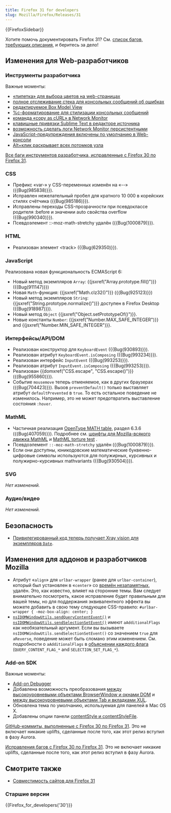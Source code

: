 ```yaml
---
title: Firefox 31 for developers
slug: Mozilla/Firefox/Releases/31
---
```


{{FirefoxSidebar}}

Хотите помочь документировать Firefox 31? См. [список багов, требующих описания](http://beta.elchi3.de/doctracker/#list=fx&version=31.0), и беритесь за дело!

## Изменения для Web-разработчиков

### Инструменты разработчика

Важные моменты:

- [«пипетка» для выбора цветов на web-страницах](/ru/docs/Tools/Eyedropper)
- [полное отслеживание стека для консольных сообщений об ошибках](/ru/docs/Tools/Web_Console#Error_messages)
- [редактируемое Box Model View](/ru/docs/Tools/Page_Inspector#Box_model_view)
- [%c-форматирование для стилизации консольных сообщений](/ru/docs/Tools/Web_Console#Styling_messages)
- [команда «copy as cURL» в Network Monitor](/ru/docs/Tools/Network_Monitor#Copy_as_cURL)
- [клавишные привязки Sublime Text в редакторе источника](/ru/docs/tools/Keyboard_shortcuts#Source_editor)
- [возможность сделать логи Network Monitor персистентными](/ru/docs/Tools/Network_Monitor#Network_request_list)
- [JavaScript-предупреждения включены по умолчанию в Web-консоли](/ru/docs/Tools/Web_Console#JavaScript_errors_and_warnings)
- [Alt+клик раскрывает всех потомков узла](/ru/docs/Tools/Page_Inspector#HTML_pane_2)

[Все баги инструментов разработчика, исправленные с Firefox 30 по Firefox 31](https://bugzilla.mozilla.org/buglist.cgi?resolution=FIXED&classification=Client%20Software&chfieldto=2014-04-28&chfield=resolution&query_format=advanced&chfieldfrom=2014-03-17&chfieldvalue=FIXED&bug_status=RESOLVED&bug_status=VERIFIED&component=Developer%20Tools&component=Developer%20Tools%3A%203D%20View&component=Developer%20Tools%3A%20App%20Manager&component=Developer%20Tools%3A%20Canvas%20Debugger&component=Developer%20Tools%3A%20Console&component=Developer%20Tools%3A%20Debugger&component=Developer%20Tools%3A%20Framework&component=Developer%20Tools%3A%20Graphic%20Commandline%20and%20Toolbar&component=Developer%20Tools%3A%20Inspector&component=Developer%20Tools%3A%20Memory&component=Developer%20Tools%3A%20Netmonitor&component=Developer%20Tools%3A%20Object%20Inspector&component=Developer%20Tools%3A%20Profiler&component=Developer%20Tools%3A%20Responsive%20Mode&component=Developer%20Tools%3A%20Scratchpad&component=Developer%20Tools%3A%20Source%20Editor&component=Developer%20Tools%3A%20Style%20Editor&component=Developer%20Tools%3A%20User%20Stories&component=Developer%20Tools%3A%20WebGL%20Shader%20Editor&product=Firefox&list_id=10022921).

### CSS

- Префикс «var-» у CSS-переменных изменён на «--» ({{Bug(985838)}}).
- Исправлен нежелательный пробел для кратного 10 000 в корейских стилях счётчика ({{Bug(985186)}}).
- Исправлены переходы CSS-прозрачности при псевдоклассе родителя :before и значении auto свойства overflow ({{Bug(990340)}}).
- Псевдоэлемент ::-moz-math-stretchy удалён ({{Bug(1000879)}}).

### HTML

- Реализован элемент \<track> ({{Bug(629350)}}).

### JavaScript

Реализована новая функциональность ECMAScript 6:

- Новый метод экземпляров `Array`: {{jsxref("Array.prototype.fill()")}} ({{Bug(911147)}})
- Новая `Math`-функция: {{jsxref("Math.clz32()")}} ({{Bug(925123)}})
- Новый метод экземпляров `String`: {{jsxref("String.prototype.normalize()")}} доступен в Firefox Desktop ({{Bug(918987)}}).
- Новый метод `Object` {{jsxref("Object.setPrototypeOf()")}}.
- Новые константы `Number`: {{jsxref("Number.MAX_SAFE_INTEGER")}} and {{jsxref("Number.MIN_SAFE_INTEGER")}}.

### Интерфейсы/API/DOM

- Реализован конструктор для `KeyboardEvent` ({{Bug(930893)}}).
- Реализован атрибут `KeyboardEvent.isComposing` ({{Bug(993234)}}).
- Реализован интерфейс `InputEvent` ({{Bug(993253)}}).
- Реализован атрибут `InputEvent.isComposing` ({{Bug(993253)}}).
- Реализован {{domxref("CSS.escape", "CSS.escape()")}} ({{Bug(955860)}}).
- Событие `mousemove` теперь отменяемое, как в других браузерах ({{Bug(704423)}}). Вызов `preventDefault()` только выставляет атрибут `defaultPrevented` в `true`. То есть остальное поведение не изменилось. Например, это не может предотвратить выставление состояния `:hover`.

### MathML

- Частичная реализация [OpenType MATH table](http://mpeg.chiariglione.org/standards/mpeg-4/open-font-format/text-isoiec-cd-14496-22-3rd-edition), раздел 6.3.6 ({{Bug(407059)}}). Подробнее см. [шрифты для Mozilla-всякого движка MathML](/ru/docs/Mozilla/MathML_Project/Fonts) и [MathML torture test](/ru/docs/Mozilla/MathML_Project/MathML_Torture_Test) .
- Псевдоэлемент `::-moz-math-stretchy` удалён ({{Bug(1000879)}}).
- Если они доступны, юникодовские математические буквенно-цифровые символы используются для полужирных, курсивных и полужирно-курсивных mathvariants ({{Bug(930504)}}).

### SVG

_Нет изменений._

### Аудио/видео

_Нет изменений._

## Безопасность

- [Привилегированный код теперь получает Xray vision для экземпляров `Date`](/ru/docs/Xray_vision#Xrays_for_JavaScript_objects).

## Изменения для аддонов и разработчиков Mozilla

- Атрибут «`align`» для `urlbar-wrapper` (ранее для `urlbar-container`), который был установлен в «`center`» со [времён незапамятных](http://bonsai.mozilla.org/cvsview2.cgi?diff_mode=context&whitespace_mode=show&root=/cvsroot&subdir=mozilla/browser/base/content&command=DIFF_FRAMESET&file=browser.xul&rev2=1.10&rev1=1.9), удалён. Это, как известно, влияет на сторонние темы. Вам следует внимательно посмотреть, какое исправление будет правильным для вашей темы, но для поддержания эквивалентного эффекта вы можете добавить в свою тему следующее CSS-правило:
  `#urlbar-wrapper { -moz-box-align: center; }`
- [`nsIDOMWindowUtils.sendQueryContentEvent()`](</ru/docs/Mozilla/Tech/XPCOM/Reference/Interface/nsIDOMWindowUtils#sendQueryContentEvent()>) и [`nsIDOMWindowUtils.sendSelectionSetEvent()`](/ru/docs/Mozilla/Tech/XPCOM/Reference/Interface/nsIDOMWindowUtils#sendSelectionSetEvent%28%29) имеют `aAdditionalFlags` как необязательный аргумент. Если вы вызываете `nsIDOMWindowUtils.sendSelectionSetEvent()` со значением `true` для `aReverse`, поведение может быть сломано этим изменением. См. подробности о `aAdditionalFlags` в [объяснении каждого флага](/ru/docs/Mozilla/Tech/XPCOM/Reference/Interface/nsIDOMWindowUtils#Constants) (`QUERY_CONTENT_FLAG_*` and `SELECTION_SET_FLAG_*`).

### Add-on SDK

Важные моменты:

- [Add-on Debugger](/en-US/Add-ons/Add-on_Debugger)
- Добавлена возможность преобразования [между высокоуровневыми объектами BrowserWindow и окнами DOM](/en-US/Add-ons/SDK/High-Level_APIs/windows#Converting_to_DOM_windows) и [между высокоуровневыми объектами Tab и вкладками XUL](/en-US/Add-ons/SDK/High-Level_APIs/tabs#Converting_to_XUL_tabs).
- Обновлена тема по умолчанию, используемая для панелей в Mac OS X.
- Добавлены опции панели [contentStyle и contentStyleFile](/en-US/Add-ons/SDK/High-Level_APIs/panel#Styling_panel_content).

[GitHub-коммиты, выполненные с Firefox 30 по Firefox 31](https://github.com/mozilla/addon-sdk/compare/firefox30...firefox31). Это не включает никакие uplifts, сделанные после того, как этот релиз вступил в фазу Aurora.

[Исправления багов с Firefox 30 по Firefox 31](https://bugzilla.mozilla.org/buglist.cgi?resolution=FIXED&chfieldto=2014-04-29&chfield=resolution&query_format=advanced&chfieldfrom=2014-03-18&chfieldvalue=FIXED&bug_status=RESOLVED&bug_status=VERIFIED&bug_status=CLOSED&product=Add-on%20SDK&list_id=10493962). Это не включает никакие uplifts, сделанные после того, как этот релиз вступил в фазу Aurora.

## Смотрите также

- [Совместимость сайтов для Firefox 31](/ru/docs/Mozilla/Firefox/Releases/31/Site_Compatibility)

### Старшие версии

{{Firefox_for_developers('30')}}
